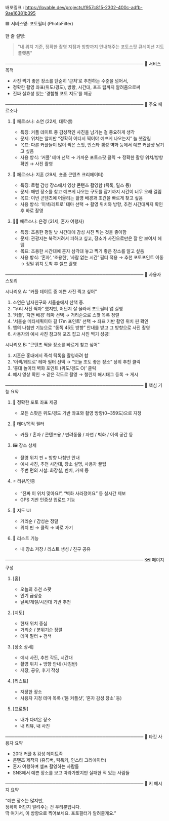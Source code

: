배포링크 : https://lovable.dev/projects/f957c815-2302-400c-adfb-9ae16381b395

🟪 서비스명: 포토필터 (PhotoFilter)

한 줄 설명:
> "내 위치 기준, 정확한 촬영 지점과 방향까지 안내해주는 포토스팟 큐레이션 지도 플랫폼"

────────────────────────────────────────────
🎯 서비스 목적

- 사진 찍기 좋은 장소를 단순히 ‘근처’로 추천하는 수준을 넘어서,
- 정확한 촬영 좌표(위도/경도), 방향, 시간대, 포즈 팁까지 알려줌으로써
- 진짜 실효성 있는 ‘경험형 포토 지도’를 제공

────────────────────────────────────────────
👤 주요 페르소나

1. 👩 페르소나: 소연 (22세, 대학생)
   - 특징: 커플 데이트 중 감성적인 사진을 남기는 걸 중요하게 생각
   - 문제: 위치는 알지만 “정확히 어디서 찍어야 예쁘게 나오는지” 늘 헷갈림
   - 목표: 다른 커플들이 많이 찍은 스팟, 인스타 갬성 벽화 등에서 예쁜 커플샷 남기고 싶음
   - 사용 방식: ‘커플’ 테마 선택 → 가까운 포토스팟 클릭 → 정확한 촬영 위치/방향 확인 → 사진 촬영

2. 👨 페르소나: 지훈 (29세, 숏폼 콘텐츠 크리에이터)
   - 특징: 로컬 감성 장소에서 영상 콘텐츠 촬영함 (틱톡, 릴스 등)
   - 문제: 매번 장소를 찾고 예쁘게 나오는 구도를 잡기까지 시간이 너무 오래 걸림
   - 목표: 이번 콘텐츠에 어울리는 촬영 배경과 조건을 빠르게 찾고 싶음
   - 사용 방식: ‘이색/레트로’ 테마 선택 → 촬영 위치와 방향, 추천 시간대까지 확인 후 바로 촬영

3. 👩‍🦰 페르소나: 은정 (31세, 혼자 여행자)
   - 특징: 조용한 평일 낮 시간대에 감성 사진 찍는 것을 좋아함
   - 문제: 관광지는 북적거려서 피하고 싶고, 장소가 사진으로만은 잘 안 보여서 헤맴
   - 목표: 조용한 시간대에 혼자 삼각대 놓고 찍기 좋은 장소를 알고 싶음
   - 사용 방식: ‘혼자’, ‘조용한’, ‘사람 없는 시간’ 필터 적용 → 추천 포토포인트 이동 → 정밀 위치 도착 후 셀프 촬영

────────────────────────────────────────────
🧭 사용자 스토리

시나리오 A: “커플 데이트 중 예쁜 사진 찍고 싶어”

1. 소연은 남자친구와 서울숲에서 산책 중.
2. “우리 사진 찍자” 했지만, 어딘지 잘 몰라서 포토필터 앱 실행
3. ‘커플’, ‘자연 배경’ 테마 선택 → 거리순으로 스팟 목록 정렬
4. ‘서울숲 메타세쿼이아 길 17m 포인트’ 선택 → 좌표 기반 촬영 위치 핀 확인
5. 앱의 나침반 기능으로 “동쪽 45도 방향” 안내를 받고 그 방향으로 사진 촬영
6. 사용자의 예시 사진 참고해 포즈 잡고 사진 찍기 성공!

시나리오 B: “콘텐츠 찍을 장소를 빠르게 찾고 싶어”

1. 지훈은 홍대에서 즉석 틱톡을 촬영하려 함
2. ‘이색/레트로’ 테마 필터 선택 → “오늘 조도 좋은 장소” 상위 추천 클릭
3. ‘홍대 놀이터 벽화 포인트 (위도/경도 O)’ 클릭
4. 예시 영상 확인 → 같은 각도로 촬영 → 챌린지 해시태그 등록 → 게시

────────────────────────────────────────────
🧩 핵심 기능 요약

1. 📍 정확한 포토 좌표 제공
   - 모든 스팟은 위도/경도 기반 좌표와 촬영 방향(0~359도)으로 지정

2. 🎯 테마/목적 필터
   - 커플 / 혼자 / 콘텐츠용 / 반려동물 / 자연 / 벽화 / 이색 공간 등

3. 🖼️ 장소 상세
   - 촬영 위치 핀 + 방향 나침반 안내
   - 예시 사진, 추천 시간대, 장소 설명, 사용자 꿀팁
   - 주변 편의 시설: 화장실, 벤치, 카페 등

4. ⭐ 리뷰/인증
   - “진짜 이 위치 맞아요!”, “벽화 사라졌어요” 등 실시간 제보
   - GPS 기반 인증샷 업로드 기능

5. 🧭 지도 UI
   - 거리순 / 감성순 정렬
   - 위치 핀 → 클릭 → 바로 가기

6. 📌 리스트 기능
   - 내 장소 저장 / 리스트 생성 / 친구 공유

────────────────────────────────────────────
🗺️ 페이지 구성

1. [홈]
   - 오늘의 추천 스팟
   - 인기 급상승
   - 날씨/계절/시간대 기반 추천

2. [지도]
   - 현재 위치 중심
   - 거리순 / 분위기순 정렬
   - 테마 필터 + 검색

3. [장소 상세]
   - 예시 사진, 추천 각도, 시간대
   - 촬영 위치 + 방향 안내 (나침반)
   - 저장, 공유, 후기 작성

4. [리스트]
   - 저장한 장소
   - 사용자 지정 테마 목록 (‘봄 커플샷’, ‘혼자 감성 장소’ 등)

5. [프로필]
   - 내가 다녀온 장소
   - 내 리뷰, 내 사진

────────────────────────────────────────────
🎯 타깃 사용자 요약

- 20대 커플 & 감성 데이트족
- 콘텐츠 제작자 (유튜버, 틱톡커, 인스타 크리에이터)
- 혼자 여행하며 셀프 촬영하는 사람들
- SNS에서 예쁜 장소를 보고 따라가봤지만 실패한 적 있는 사람들

────────────────────────────────────────────
📌 키 메시지 요약

“예쁜 장소는 많지만,  
정확히 어딘지 알려주는 건 우리뿐입니다.  
딱 여기서, 이 방향으로 찍어보세요. 포토필터가 알려줄게요.”
